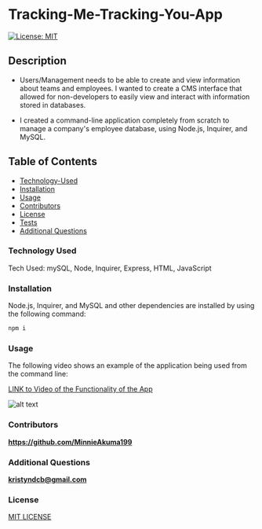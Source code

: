 # Tracking-Me-Tracking-You-App

[![License: MIT](https://img.shields.io/badge/License-MIT-yellow.svg)](https://opensource.org/licenses/MIT)

## Description

- Users/Management needs to be able to create and view information about teams and employees. I wanted to create a CMS interface that allowed for non-developers to easily view and interact with information stored in databases.

- I created a command-line application completely from scratch to manage a company's employee database, using Node.js, Inquirer, and MySQL.

## Table of Contents

- [Technology-Used](#technology-used)
- [Installation](#installation)
- [Usage](#usage)
- [Contributors](#contributors)
- [License](#license)
- [Tests](#tests)
- [Additional Questions](#additional-questions)

### Technology Used

Tech Used: mySQL, Node, Inquirer, Express, HTML, JavaScript


### Installation

Node.js, Inquirer, and MySQL and other dependencies are installed by using the following command:

```md
npm i
```

### Usage

The following video shows an example of the application being used from the command line:

[LINK to Video of the Functionality of the App](https://drive.google.com/file/d/1NwoKizABPmBoMcHfT0LcfBgO5teGm8xc/view)

![alt text](assets/screencastify.gif)

### Contributors

**https://github.com/MinnieAkuma199**

### Additional Questions

**kristyndcb@gmail.com**

### License

[MIT LICENSE](https://github.com/MinnieAkuma199/Tracking-Me-Tracking-You-App/blob/main/LICENSE)

